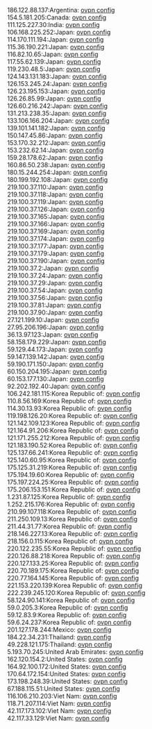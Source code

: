 186.122.88.137:Argentina: [ovpn config](vpn/186_122_88_137.ovpn)  
154.5.181.205:Canada: [ovpn config](vpn/154_5_181_205.ovpn)  
111.125.227.30:India: [ovpn config](vpn/111_125_227_30.ovpn)  
106.168.225.252:Japan: [ovpn config](vpn/106_168_225_252.ovpn)  
114.170.111.194:Japan: [ovpn config](vpn/114_170_111_194.ovpn)  
115.36.190.221:Japan: [ovpn config](vpn/115_36_190_221.ovpn)  
116.82.10.65:Japan: [ovpn config](vpn/116_82_10_65.ovpn)  
117.55.62.139:Japan: [ovpn config](vpn/117_55_62_139.ovpn)  
119.230.48.5:Japan: [ovpn config](vpn/119_230_48_5.ovpn)  
124.143.131.183:Japan: [ovpn config](vpn/124_143_131_183.ovpn)  
126.153.245.24:Japan: [ovpn config](vpn/126_153_245_24.ovpn)  
126.23.195.153:Japan: [ovpn config](vpn/126_23_195_153.ovpn)  
126.26.85.99:Japan: [ovpn config](vpn/126_26_85_99.ovpn)  
126.60.216.242:Japan: [ovpn config](vpn/126_60_216_242.ovpn)  
131.213.238.35:Japan: [ovpn config](vpn/131_213_238_35.ovpn)  
133.106.166.204:Japan: [ovpn config](vpn/133_106_166_204.ovpn)  
139.101.141.182:Japan: [ovpn config](vpn/139_101_141_182.ovpn)  
150.147.45.86:Japan: [ovpn config](vpn/150_147_45_86.ovpn)  
153.170.32.212:Japan: [ovpn config](vpn/153_170_32_212.ovpn)  
153.232.62.14:Japan: [ovpn config](vpn/153_232_62_14.ovpn)  
159.28.178.62:Japan: [ovpn config](vpn/159_28_178_62.ovpn)  
160.86.50.238:Japan: [ovpn config](vpn/160_86_50_238.ovpn)  
180.15.244.254:Japan: [ovpn config](vpn/180_15_244_254.ovpn)  
180.199.192.108:Japan: [ovpn config](vpn/180_199_192_108.ovpn)  
219.100.37.110:Japan: [ovpn config](vpn/219_100_37_110.ovpn)  
219.100.37.118:Japan: [ovpn config](vpn/219_100_37_118.ovpn)  
219.100.37.119:Japan: [ovpn config](vpn/219_100_37_119.ovpn)  
219.100.37.126:Japan: [ovpn config](vpn/219_100_37_126.ovpn)  
219.100.37.165:Japan: [ovpn config](vpn/219_100_37_165.ovpn)  
219.100.37.166:Japan: [ovpn config](vpn/219_100_37_166.ovpn)  
219.100.37.169:Japan: [ovpn config](vpn/219_100_37_169.ovpn)  
219.100.37.174:Japan: [ovpn config](vpn/219_100_37_174.ovpn)  
219.100.37.177:Japan: [ovpn config](vpn/219_100_37_177.ovpn)  
219.100.37.179:Japan: [ovpn config](vpn/219_100_37_179.ovpn)  
219.100.37.190:Japan: [ovpn config](vpn/219_100_37_190.ovpn)  
219.100.37.2:Japan: [ovpn config](vpn/219_100_37_2.ovpn)  
219.100.37.24:Japan: [ovpn config](vpn/219_100_37_24.ovpn)  
219.100.37.29:Japan: [ovpn config](vpn/219_100_37_29.ovpn)  
219.100.37.54:Japan: [ovpn config](vpn/219_100_37_54.ovpn)  
219.100.37.56:Japan: [ovpn config](vpn/219_100_37_56.ovpn)  
219.100.37.81:Japan: [ovpn config](vpn/219_100_37_81.ovpn)  
219.100.37.90:Japan: [ovpn config](vpn/219_100_37_90.ovpn)  
27.121.199.10:Japan: [ovpn config](vpn/27_121_199_10.ovpn)  
27.95.206.196:Japan: [ovpn config](vpn/27_95_206_196.ovpn)  
36.13.97.123:Japan: [ovpn config](vpn/36_13_97_123.ovpn)  
58.158.179.229:Japan: [ovpn config](vpn/58_158_179_229.ovpn)  
59.129.44.173:Japan: [ovpn config](vpn/59_129_44_173.ovpn)  
59.147.139.142:Japan: [ovpn config](vpn/59_147_139_142.ovpn)  
59.190.171.150:Japan: [ovpn config](vpn/59_190_171_150.ovpn)  
60.150.204.195:Japan: [ovpn config](vpn/60_150_204_195.ovpn)  
60.153.177.130:Japan: [ovpn config](vpn/60_153_177_130.ovpn)  
92.202.192.40:Japan: [ovpn config](vpn/92_202_192_40.ovpn)  
106.242.181.115:Korea Republic of: [ovpn config](vpn/106_242_181_115.ovpn)  
110.8.56.169:Korea Republic of: [ovpn config](vpn/110_8_56_169.ovpn)  
114.30.13.93:Korea Republic of: [ovpn config](vpn/114_30_13_93.ovpn)  
119.198.126.20:Korea Republic of: [ovpn config](vpn/119_198_126_20.ovpn)  
121.142.109.123:Korea Republic of: [ovpn config](vpn/121_142_109_123.ovpn)  
121.164.91.206:Korea Republic of: [ovpn config](vpn/121_164_91_206.ovpn)  
121.171.255.212:Korea Republic of: [ovpn config](vpn/121_171_255_212.ovpn)  
121.183.190.52:Korea Republic of: [ovpn config](vpn/121_183_190_52.ovpn)  
125.137.66.241:Korea Republic of: [ovpn config](vpn/125_137_66_241.ovpn)  
125.140.60.95:Korea Republic of: [ovpn config](vpn/125_140_60_95.ovpn)  
175.125.31.219:Korea Republic of: [ovpn config](vpn/175_125_31_219.ovpn)  
175.194.19.60:Korea Republic of: [ovpn config](vpn/175_194_19_60.ovpn)  
175.197.224.25:Korea Republic of: [ovpn config](vpn/175_197_224_25.ovpn)  
175.206.153.151:Korea Republic of: [ovpn config](vpn/175_206_153_151.ovpn)  
1.231.87.125:Korea Republic of: [ovpn config](vpn/1_231_87_125.ovpn)  
1.252.215.176:Korea Republic of: [ovpn config](vpn/1_252_215_176.ovpn)  
210.99.107.118:Korea Republic of: [ovpn config](vpn/210_99_107_118.ovpn)  
211.250.109.13:Korea Republic of: [ovpn config](vpn/211_250_109_13.ovpn)  
211.44.31.77:Korea Republic of: [ovpn config](vpn/211_44_31_77.ovpn)  
218.146.227.13:Korea Republic of: [ovpn config](vpn/218_146_227_13.ovpn)  
218.156.0.115:Korea Republic of: [ovpn config](vpn/218_156_0_115.ovpn)  
220.122.235.55:Korea Republic of: [ovpn config](vpn/220_122_235_55.ovpn)  
220.126.88.218:Korea Republic of: [ovpn config](vpn/220_126_88_218.ovpn)  
220.127.133.25:Korea Republic of: [ovpn config](vpn/220_127_133_25.ovpn)  
220.70.189.175:Korea Republic of: [ovpn config](vpn/220_70_189_175.ovpn)  
220.77.164.145:Korea Republic of: [ovpn config](vpn/220_77_164_145.ovpn)  
221.153.220.139:Korea Republic of: [ovpn config](vpn/221_153_220_139.ovpn)  
222.239.245.120:Korea Republic of: [ovpn config](vpn/222_239_245_120.ovpn)  
58.124.90.141:Korea Republic of: [ovpn config](vpn/58_124_90_141.ovpn)  
59.0.205.3:Korea Republic of: [ovpn config](vpn/59_0_205_3.ovpn)  
59.12.83.9:Korea Republic of: [ovpn config](vpn/59_12_83_9.ovpn)  
59.6.24.237:Korea Republic of: [ovpn config](vpn/59_6_24_237.ovpn)  
201.127.178.244:Mexico: [ovpn config](vpn/201_127_178_244.ovpn)  
184.22.34.231:Thailand: [ovpn config](vpn/184_22_34_231.ovpn)  
49.228.121.175:Thailand: [ovpn config](vpn/49_228_121_175.ovpn)  
5.193.70.245:United Arab Emirates: [ovpn config](vpn/5_193_70_245.ovpn)  
162.120.154.2:United States: [ovpn config](vpn/162_120_154_2.ovpn)  
164.92.100.172:United States: [ovpn config](vpn/164_92_100_172.ovpn)  
170.64.172.154:United States: [ovpn config](vpn/170_64_172_154.ovpn)  
173.198.248.39:United States: [ovpn config](vpn/173_198_248_39.ovpn)  
67.188.115.51:United States: [ovpn config](vpn/67_188_115_51.ovpn)  
116.106.210.203:Viet Nam: [ovpn config](vpn/116_106_210_203.ovpn)  
118.71.207.114:Viet Nam: [ovpn config](vpn/118_71_207_114.ovpn)  
42.117.173.102:Viet Nam: [ovpn config](vpn/42_117_173_102.ovpn)  
42.117.33.129:Viet Nam: [ovpn config](vpn/42_117_33_129.ovpn)  
